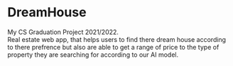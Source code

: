 # DreamHouse
My CS Graduation Project 2021/2022.<br/>
Real estate web app, that helps users to find there dream house according to there prefrence but also are able to get a range of price to the type of property they are searching for according to our AI model.
